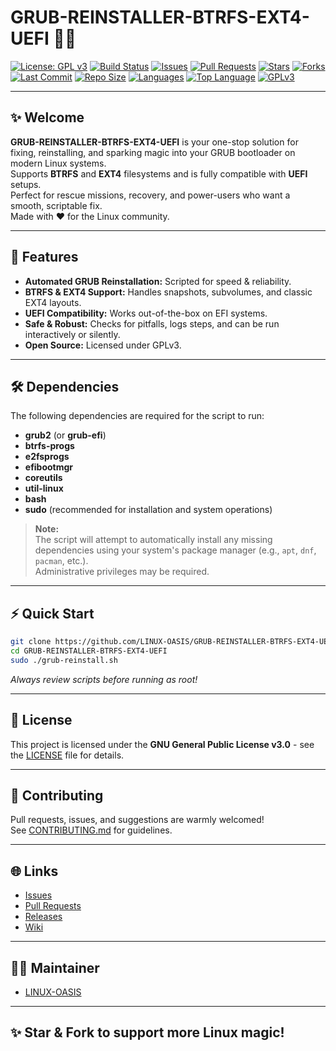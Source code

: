 # GRUB-REINSTALLER-BTRFS-EXT4-UEFI 🚀✨

[![License: GPL v3](https://img.shields.io/badge/License-GPLv3-blue.svg)](https://www.gnu.org/licenses/gpl-3.0)
[![Build Status](https://img.shields.io/github/actions/workflow/status/LINUX-OASIS/GRUB-REINSTALLER-BTRFS-EXT4-UEFI/ci.yml?branch=main)](https://github.com/LINUX-OASIS/GRUB-REINSTALLER-BTRFS-EXT4-UEFI/actions)
[![Issues](https://img.shields.io/github/issues/LINUX-OASIS/GRUB-REINSTALLER-BTRFS-EXT4-UEFI.svg?color=yellow)](https://github.com/LINUX-OASIS/GRUB-REINSTALLER-BTRFS-EXT4-UEFI/issues)
[![Pull Requests](https://img.shields.io/github/issues-pr/LINUX-OASIS/GRUB-REINSTALLER-BTRFS-EXT4-UEFI.svg?color=brightgreen)](https://github.com/LINUX-OASIS/GRUB-REINSTALLER-BTRFS-EXT4-UEFI/pulls)
[![Stars](https://img.shields.io/github/stars/LINUX-OASIS/GRUB-REINSTALLER-BTRFS-EXT4-UEFI.svg?color=orange)](https://github.com/LINUX-OASIS/GRUB-REINSTALLER-BTRFS-EXT4-UEFI/stargazers)
[![Forks](https://img.shields.io/github/forks/LINUX-OASIS/GRUB-REINSTALLER-BTRFS-EXT4-UEFI.svg?color=blueviolet)](https://github.com/LINUX-OASIS/GRUB-REINSTALLER-BTRFS-EXT4-UEFI/network/members)
[![Last Commit](https://img.shields.io/github/last-commit/LINUX-OASIS/GRUB-REINSTALLER-BTRFS-EXT4-UEFI.svg?color=success)](https://github.com/LINUX-OASIS/GRUB-REINSTALLER-BTRFS-EXT4-UEFI/commits/main)
[![Repo Size](https://img.shields.io/github/repo-size/LINUX-OASIS/GRUB-REINSTALLER-BTRFS-EXT4-UEFI.svg?color=blue)](https://github.com/LINUX-OASIS/GRUB-REINSTALLER-BTRFS-EXT4-UEFI)
[![Languages](https://img.shields.io/github/languages/count/LINUX-OASIS/GRUB-REINSTALLER-BTRFS-EXT4-UEFI)](https://github.com/LINUX-OASIS/GRUB-REINSTALLER-BTRFS-EXT4-UEFI)
[![Top Language](https://img.shields.io/github/languages/top/LINUX-OASIS/GRUB-REINSTALLER-BTRFS-EXT4-UEFI.svg?color=brightgreen)](https://github.com/LINUX-OASIS/GRUB-REINSTALLER-BTRFS-EXT4-UEFI)
[![GPLv3](https://img.shields.io/badge/GPL-v3-red.svg)](https://www.gnu.org/licenses/gpl-3.0)

---

## ✨ Welcome

**GRUB-REINSTALLER-BTRFS-EXT4-UEFI** is your one-stop solution for fixing, reinstalling, and sparking magic into your GRUB bootloader on modern Linux systems.  
Supports **BTRFS** and **EXT4** filesystems and is fully compatible with **UEFI** setups.  
Perfect for rescue missions, recovery, and power-users who want a smooth, scriptable fix.  
Made with ❤️ for the Linux community.

---

## 🚀 Features

- **Automated GRUB Reinstallation:** Scripted for speed & reliability.
- **BTRFS & EXT4 Support:** Handles snapshots, subvolumes, and classic EXT4 layouts.
- **UEFI Compatibility:** Works out-of-the-box on EFI systems.
- **Safe & Robust:** Checks for pitfalls, logs steps, and can be run interactively or silently.
- **Open Source:** Licensed under GPLv3.

---

## 🛠️ Dependencies

The following dependencies are required for the script to run:
- **grub2** (or **grub-efi**)
- **btrfs-progs**
- **e2fsprogs**
- **efibootmgr**
- **coreutils**
- **util-linux**
- **bash**
- **sudo** (recommended for installation and system operations)

> **Note:**  
> The script will attempt to automatically install any missing dependencies using your system's package manager (e.g., `apt`, `dnf`, `pacman`, etc.).  
> Administrative privileges may be required.

---

## ⚡ Quick Start

```bash
git clone https://github.com/LINUX-OASIS/GRUB-REINSTALLER-BTRFS-EXT4-UEFI.git
cd GRUB-REINSTALLER-BTRFS-EXT4-UEFI
sudo ./grub-reinstall.sh
```

_Always review scripts before running as root!_

---

## 📄 License

This project is licensed under the **GNU General Public License v3.0** - see the [LICENSE](LICENSE) file for details.

---

## 💬 Contributing

Pull requests, issues, and suggestions are warmly welcomed!  
See [CONTRIBUTING.md](CONTRIBUTING.md) for guidelines.

---

## 🌐 Links

- [Issues](https://github.com/LINUX-OASIS/GRUB-REINSTALLER-BTRFS-EXT4-UEFI/issues)
- [Pull Requests](https://github.com/LINUX-OASIS/GRUB-REINSTALLER-BTRFS-EXT4-UEFI/pulls)
- [Releases](https://github.com/LINUX-OASIS/GRUB-REINSTALLER-BTRFS-EXT4-UEFI/releases)
- [Wiki](https://github.com/LINUX-OASIS/GRUB-REINSTALLER-BTRFS-EXT4-UEFI/wiki)

---

## 🧙‍♂️ Maintainer

- [LINUX-OASIS](https://github.com/LINUX-OASIS)

---

## ✨ Star & Fork to support more Linux magic!
